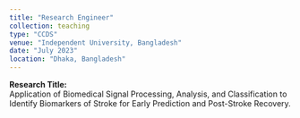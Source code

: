 ```yaml
---
title: "Research Engineer"
collection: teaching
type: "CCDS"
venue: "Independent University, Bangladesh"
date: "July 2023"
location: "Dhaka, Bangladesh"
---
```


**Research Title:**  
Application of Biomedical Signal Processing, Analysis, and Classification to Identify Biomarkers of Stroke for Early Prediction and Post-Stroke Recovery.

